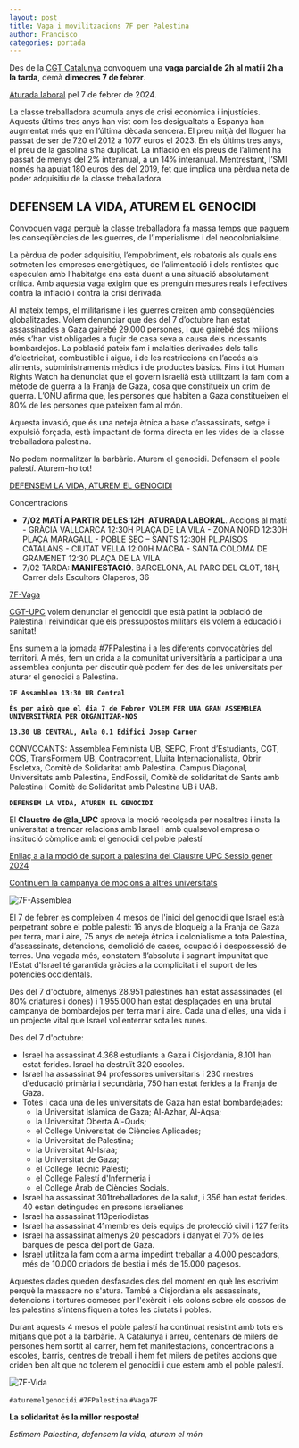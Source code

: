 ```yaml
---
layout: post
title: Vaga i movilitzacions 7F per Palestina
author: Francisco
categories: portada
---
```


Des de la [CGT Catalunya](https://cgtcatalunya.cat/vaga7f/)
convoquem una **vaga parcial de 2h al matí i 2h a la tarda**, demà **dimecres 7 de febrer**.

[Aturada laboral](http://www.cgtbarcelona.org/ssab/vaga-7-de-febrer-aturada-laboral-per-palestina/) pel 7 de febrer de 2024.

La classe treballadora acumula anys de crisi econòmica i injustícies.
Aquests últims tres anys han vist com les desigualtats a Espanya han augmentat més que en l’última dècada sencera.
El preu mitjà del lloguer ha passat de ser de 720 el 2012 a 1077 euros el 2023.
En els últims tres anys, el preu de la gasolina s’ha duplicat.
La inflació en els preus de l’aliment ha passat de menys del 2% interanual, a un 14% interanual.
Mentrestant, l’SMI només ha apujat 180 euros des del 2019, fet que implica una pèrdua neta de poder adquisitiu de la classe treballadora.

## DEFENSEM LA VIDA, ATUREM EL GENOCIDI

Convoquen vaga perquè la classe treballadora fa massa temps que paguem les conseqüències de les guerres,
de l’imperialisme i del neocolonialsime.

La pèrdua de poder adquisitiu, l’empobriment, els robatoris als quals ens sotmeten les empreses energètiques,
de l’alimentació i dels rentistes que especulen amb l’habitatge ens està duent a una situació absolutament crítica.
Amb aquesta vaga exigim que es prenguin mesures reals i efectives contra la inflació i contra la crisi derivada.

Al mateix temps, el militarisme i les guerres creixen amb conseqüències globalitzades.
Volem denunciar que des del 7 d’octubre han estat assassinades a Gaza gairebé 29.000 persones,
i que gairebé dos milions més s’han vist obligades a fugir de casa seva a causa dels incessants bombardejos.
La població pateix fam i malalties derivades dels talls d’electricitat, combustible i aigua, i de les restriccions en l’accés als aliments,
subministraments mèdics i de productes bàsics. Fins i tot Human Rights Watch ha denunciat que el govern israelià està utilitzant
la fam com a mètode de guerra a la Franja de Gaza, cosa que constitueix un crim de guerra.
L’ONU afirma que, les persones que habiten a Gaza constitueixen el 80% de les persones que pateixen fam al món.

Aquesta invasió, que és una neteja ètnica a base d’assassinats, setge i expulsió forçada, està impactant de forma directa
en les vides de la classe treballadora palestina.

No podem normalitzar la barbàrie. Aturem el genocidi. Defensem el poble palestí. Aturem-ho tot!

[DEFENSEM LA VIDA, ATUREM EL GENOCIDI](https://www.cgtensenyament.cat/vaga-7f-aturem-el-genocidi-aturem-ho-tot/#aturemelgenocidi)

Concentracions

* **7/02 MATÍ A PARTIR DE LES 12H**: **ATURADA LABORAL**. Accions al matí:
        - GRÀCIA VALLCARCA 12:30H PLAÇA DE LA VILA
        - ZONA NORD 12:30H PLAÇA MARAGALL
        - POBLE SEC – SANTS 12:30H PL.PAÏSOS CATALANS
        - CIUTAT VELLA 12:00H MACBA
        - SANTA COLOMA DE GRAMENET 12:30 PLAÇA DE LA VILA
* 7/02 TARDA: **MANIFESTACIÓ**. BARCELONA, AL PARC DEL CLOT, 18H, Carrer dels Escultors Claperos, 36

[7F-Vaga](https://cgt-upc.github.io/assets/img/7F-Vaga-CGT.750.jpg)

[CGT-UPC](https://cgt-upc.github.io/) volem denunciar el genocidi que està patint la població de Palestina i reivindicar que
els pressupostos militars els volem a educació i sanitat!

Ens sumem a la jornada #7FPalestina i a les diferents convocatòries del territori.
A més, fem un crida a la comunitat universitària a participar a una assemblea conjunta per discutir què podem fer
des de les universitats per aturar el genocidi a Palestina.

**`7F Assamblea 13:30 UB Central`**

**`És per això que el dia 7 de Febrer VOLEM FER UNA GRAN ASSEMBLEA UNIVERSITÀRIA PER ORGANITZAR-NOS`**

**`13.30 UB CENTRAL, Aula 0.1 Edifici Josep Carner`**

CONVOCANTS: Assemblea Feminista UB, SEPC, Front d’Estudiants, CGT, COS, TransFormem UB, Contracorrent,
Lluita Internacionalista, Obrir Escletxa, Comitè de Solidaritat amb Palestina. Campus Diagonal, Universitats amb Palestina, EndFossil,
Comitè de solidaritat de Sants amb Palestina i Comitè de Solidaritat amb Palestina UB i UAB.

**`DEFENSEM LA VIDA, ATUREM EL GENOCIDI`**

El **Claustre de @la_UPC** aprova la moció recolçada per nosaltres i insta la universitat a trencar relacions
amb Israel i amb qualsevol empresa o institució còmplice amb el genocidi del poble palestí

[Enllaç a a la moció de suport a palestina del Claustre UPC Sessio gener 2024](https://govern.upc.edu/ca/claustre-universitari/claustre-universitari/sessio-01-2024-del-claustre-universitari/mocio-1-laia-haurie-suport-a-palestina-als-claustres-de-les-universitats-publiques-catalanes/mocio-1-valors-de-la-upc-suport-a-palestina-als-claustres-de-les-universitats-publiques-catalanes/@@display-file/visiblefile/1%20Moci%C3%B3_suport%20a%20Palestina%20CU%20universitats%20p%C3%BAbliques%20catalanes_pendent%20CG.pdf)

[Continuem la campanya de mocions a altres universitats](https://t.co/fg6ksQMJYS)

![7F-Assemblea](https://cgt-upc.github.io/assets/img/7F-Aturem-el-Mon.500.jpg)

El 7 de febrer es compleixen 4 mesos de l'inici del genocidi que Israel està perpetrant sobre el poble palestí:
16 anys de bloqueig a la Franja de Gaza per terra, mar i aire, 75 anys de neteja ètnica i colonialisme a tota Palestina,
d’assassinats, detencions, demolició de cases, ocupació i despossessió de terres. Una vegada més, constatem
!l’absoluta i sagnant impunitat que l'Estat d'lsrael té garantida gràcies a la complicitat i el suport de les potencies occidentals.

Des del 7 d'octubre, almenys 28.951 palestines han estat assassinades (el 80% criatures i dones)
i 1.955.000 han estat desplaçades en una brutal campanya de bombardejos per terra mar i aire.
Cada una d'elles, una vida i un projecte vital que Israel vol enterrar sota les runes.

Des del 7 d'octubre:

* Israel ha assassinat 4.368 estudiants a Gaza i Cisjordània, 8.101 han estat ferides. Israel ha destruït 320 escoles.
* Israel ha assassinat 94 professores universitaris i 230 rnestres d'educació primària i secundària, 750 han estat ferides a la Franja de Gaza.
* Totes i cada una de les universitats de Gaza han estat bombardejades:
  * la Universitat Islàmica de Gaza; Al-Azhar, Al-Aqsa;
  * la Universitat Oberta Al-Quds;
  * el College Universitat de Ciències Aplicades;
  * la Universitat de Palestina;
  * la Universitat Al-Israa;
  * la Universitat de Gaza;
  * el College Tècnic Palestí;
  * el College Palestí d'Infermeria i
  * el College Àrab de Ciències Socials.
* Israel ha assassinat 301treballadores de la salut, i 356 han estat ferides. 40 estan detingudes en presons israelianes
* Israel ha assassinat 113periodistas
* Israel ha assassinat 41membres deis equips de protecció civil i 127 ferits
* Israel ha assassinat almenys 20 pescadors i danyat el 70% de les barques de pesca del port de Gaza.
* Israel utilitza la fam com a arma impedint treballar a 4.000 pescadors, més de 10.000 criadors de bestia i més de 15.000 pagesos.

Aquestes dades queden desfasades des del moment en què les escrivim perquè la massacre no s'atura.
També a Cisjordània els assassinats, detencions i tortures comeses per l'exèrcit i els colons sobre els cossos de les palestins
s'intensifiquen a totes les ciutats i pobles.

Durant aquests 4 mesos el poble palestí ha continuat resistint amb tots els mitjans que pot a la barbàrie.
A Catalunya i arreu, centenars de milers de persones hem sortit al carrer, hem fet manifestacions, concentracions a escoles, barris,
centres de treball i hem fet milers de petites accions que criden ben alt que no tolerem el genocidi i que estem amb el poble palestí.

![7F-Vida](https://cgt-upc.github.io/assets/img/Palestina-Defensen-la-Vida.png)

`#aturemelgenocidi`
`#7FPalestina`
`#Vaga7F`

**La solidaritat és la millor resposta!**

_Estimem Palestina, defensem la vida, aturem el món_

